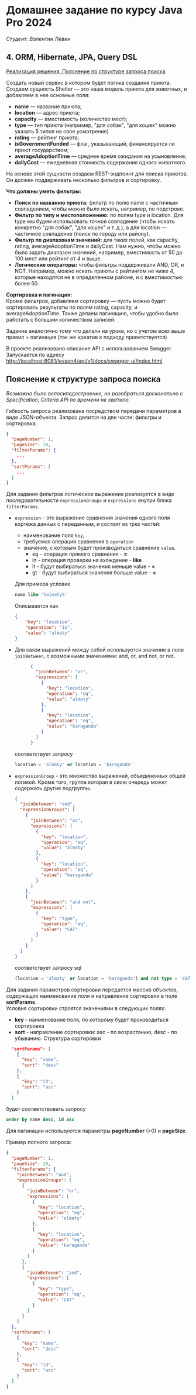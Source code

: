# Домашнее задание по курсу Java Pro 2024

*Студент: Валентин Левин*

## 4. ORM, Hibernate, JPA, Query DSL

[Реализация решения. Пояснение по структуре запроса поиска](#Пояснение-к-структуре-запроса-поиска)

Создать новый сервис в котором будет логика создания приюта.
Создаем сущность Shelter — это наша модель приюта для животных, и добавляем в нее основные поля:
- **name** — название приюта;
- **location** — адрес приюта;
- **capacity** — вместимость (количество мест);
- **type** — тип приюта (например, "для собак", "для кошек" можно указать 5 типов на свое усмотрение)
- **rating** — рейтинг приюта;
- **isGovernmentFunded** — флаг, указывающий, финансируется ли приют государством;
- **averageAdoptionTime** — среднее время ожидания на усыновление;
- **dailyCost** — ежедневная стоимость содержания одного животного.

На основе этой сущности создаем REST-эндпоинт для поиска приютов. Он должен поддерживать несколько фильтров и сортировку.  

**Что должны уметь фильтры:**  
- **Поиск по названию приюта:** фильтр по полю name с частичным совпадением, чтобы можно было искать, например, по подстроке.
- **Фильтр по типу и местоположению:** по полям type и location. Для type мы будем использовать точное совпадение (чтобы искать конкретно "для собак", "для кошек" и т. д.), а для location — частичное совпадение (поиск по городу или району).
- **Фильтр по диапазонам значений:** для таких полей, как capacity, rating, averageAdoptionTime и dailyCost. Нам нужно, чтобы можно было задать диапазон значений, например, вместимость от 50 до 100 мест или рейтинг от 4 и выше.
- **Логические операторы:** чтобы фильтры поддерживали AND, OR, и NOT. Например, можно искать приюты с рейтингом не ниже 4, которые находятся не в определенном районе, и с вместимостью более 50.

**Сортировка и пагинация:**  
Кроме фильтров, добавляем сортировку — пусть можно будет сортировать результаты по полям rating, capacity, и averageAdoptionTime. Также делаем пагинацию, чтобы удобно было работать с большим количеством записей.

Задание аналогично тому что делали на уроке, но с учетом всех выше правил + пагинация (так же креатив к подходу приветствуется)

В проекте реализовано описание API с использованием Swagger.  
Запускается по адресу [http://localhost:8081/lesson4/api/v1/docs/swagger-ui/index.html](http://localhost:8081/lesson4/api/v1/docs/swagger-ui/index.html) 

## Пояснение к структуре запроса поиска

_Возможно было велосипедостроение, но разобраться досконально с Specification, Criteria API по времени не хватило._

Гибкость запроса реализована посредством передачи параметров в виде JSON-объекта.
Запрос делится на две части: фильтры и сортировка.
```json
{
  "pageNumber": 1,
  "pageSize": 10,
  "filterParams": {
    ...
  },
  "sortParams": [
    ...
  ]
}
```

Для задания фильтров логическое выражение реализуется в виде последовательности `expressionGroups` и `expressions` внутри блока `filterParams`.
- `expression` - это выражение сравнения значения одного поля кортежа данных с переданным, и состоит из трех частей:
    - наименование поля `key`,
    - требуемая операция сравнения в `operation`
    - значение, с которым будет производиться сравнение `value`.
        - eq - операция прямого сравнения - **=**
        - in - операция проверки на вхождение - **like**
        - lt - будут выбираться значения меньше value - **<**
        - gt - будут выбираться значения больше value - **<**

    Для примера условие
    ```sql 
    name like '%almaty%'
    ```
    Описывается как
    ```json
    {
        "key": "location",
        "operation": "in",
        "value": "almaty"
    }
    ```
- Для связи выражений между собой используется значение в поле `joinBetween`, с возможными значениями: and, or, and not, or not.
    ```json
          {
            "joinBetween": "or",
            "expressions": [
              {
                "key": "location",
                "operation": "eq",
                "value": "almaty"
              },
              {
                "key": "location",
                "operation": "eq",
                "value": "karaganda"
              }
            ]
          }
    ```
    соответствует запросу
    ```sql
    location = 'almaty' or location = 'karaganda'
    ```

- `expressionGroup` - это множество выражений, объединенных общей логикой. Кроме того, группа которая в свою очередь может содержать другие подгруппы.
    ```json
    {
      "joinBetween": "and",
      "expressionGroups": [
        {
          "joinBetween": "or",
          "expressions": [
            {
              "key": "location",
              "operation": "eq",
              "value": "almaty"
            },
            {
              "key": "location",
              "operation": "eq",
              "value": "karaganda"
            }
          ]
        },
        {
          "joinBetween": "and not",
          "expressions": [
            {
              "key": "type",
              "operation": "eq",
              "value": "CAT"
            }
          ]
        }
      ]
    }
    ```
    соответствует запросу sql
    ```sql
    (location = 'almaty' or location = 'karaganda') and not type = 'CAT'
    ```

Для задания параметров сортировки передается массив объектов, содержащих наименование поля и направление сортировки в поле **sortParams**.   
Условия сортировки строятся значениями в следующих полях:
- **key** - наименование поля, по которому будет производиться сортировка
- **sort** - направление сортировки: asc - по возрастанию, desc - по убыванию.
  Структура сортировки
```json
  "sortParams": [
    {
      "key": "name",
      "sort": "desc"
    },
    {
      "key": "id",
      "sort": "asc"
    }
  ]
```            
будет соответствовать запросу
```sql
order by name desc, id asc
```

Для пагинации используются параметры **pageNumber** (>0) и **pageSize**.

Пример полного запроса:
```json
{
  "pageNumber": 1,
  "pageSize": 10,
  "filterParams": {
    "joinBetween": "and",
    "expressionGroups": [
      {
        "joinBetween": "or",
        "expressions": [
          {
            "key": "location",
            "operation": "eq",
            "value": "almaty"
          },
          {
            "key": "location",
            "operation": "eq",
            "value": "karaganda"
          }
        ]
      },
      {
        "joinBetween": "and",
        "expressions": [
          {
            "key": "type",
            "operation": "eq",
            "value": "CAT"
          }
        ]
      }
    ]
  },
  "sortParams": [
    {
      "key": "name",
      "sort": "desc"
    },
    {
      "key": "id",
      "sort": "asc"
    }
  ]
}
```
